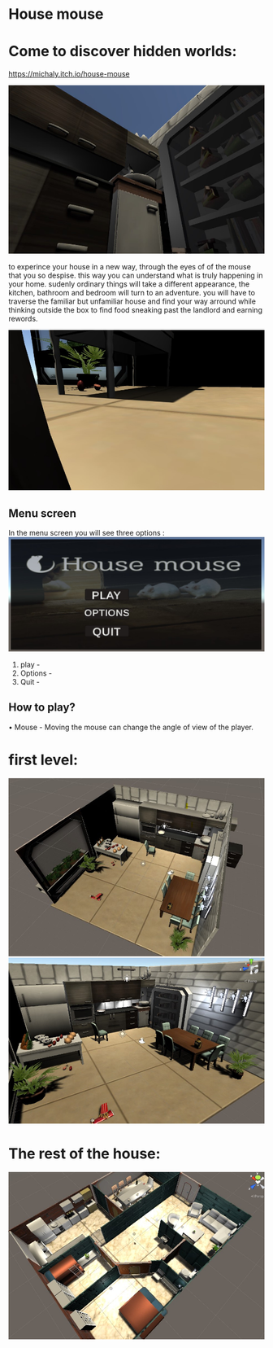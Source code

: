# House mouse 
# Come to discover hidden worlds:
 
 https://michaly.itch.io/house-mouse
 
![](images/mouseView1.jpg)

to experince your house in a new way, through the eyes of of the mouse that you so despise. this way you can understand what is truly happening in your home. sudenly ordinary things will take a different appearance, the kitchen, bathroom and bedroom will turn to an adventure. you will have to traverse the familiar but unfamiliar house and find your way arround while thinking outside the box to find food sneaking past the landlord and earning rewords.  
 
 ![](images/mouseView3.jpg)
 
## Menu screen

In the menu screen you will see three options : 
 ![](images/menu.jpg)
1. play - 
2. Options - 
3. Quit - 
 
 ## How to play?



• Mouse - Moving the mouse can change the angle of view of the player.


 # first level:
![](images/1.jpg)
![](images/2.jpg)

# The rest of the house:
![](images/house.jpg)

